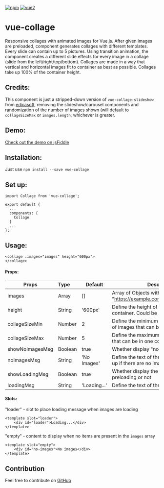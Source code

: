 [![npm](https://img.shields.io/npm/v/vue-collage.svg)](https://www.npmjs.com/package/vue-collage)
[![vue2](https://img.shields.io/badge/vue-2.x-brightgreen.svg)](https://vuejs.org/)


# vue-collage
Responsive collages with animated images for Vue.js.
After given images are preloaded, component generates collages with different templates.
Every slide can contain up to 5 pictures.
Using transition animation, the component creates a different slide effects for every image in a collage (slide from the left/right/top/bottom).
Collages are made in a way that vertical and horizontal images fit to container as best as possible.
Collages take up 100% of the container height.

## Credits:
This component is just a stripped-down version of `vue-collage-slideshow` from [edicasoft](https://github.com/edicasoft/vue-collage-slideshow), removing the slideshow/carousel components and randomization of the number of images shown (will default to `collageSizeMax` or `images.length`, whichever is greater.

## Demo:
[Check out the demo on jsFiddle](https://jsfiddle.net/wuori/noty8215/9/show)

## Installation:
Just use `npm install --save vue-collage`

## Set up:
```
import Collage from 'vue-collage';

export default {
  ...
  components: {
    Collage
  }
  ...
};
```

## Usage:
```
<collage :images="images" height="600px">
</collage>
```
#### Props:

| Props               | Type      | Default                                         | Description  |
| --------------------|:----------| ------------------------------------------------|--------------|
| images              | Array     | []                                              | Array of Objects with a structure: {image: "https://example.com/images/picture.jpg"} |
| height              | String    | '600px'                                         | Define the height of the slideshow container. Could be 100% etc  |
| collageSizeMin      | Number    |  2                                              | Define the minimum collage size (number of images that can be in one collage) |
| collageSizeMax      | Number    |  5                                              | Define the maximum number of images that can be in one collage |
| showNoImagesMsg     | Boolean   | true                                            | Whether display "no images" text or not |
| noImagesMsg         | String    | 'No Images'                                     | Define the text of the message that shows up if there are no images |
| showLoadingMsg      | Boolean   | true                                            | Whether display the loader for images preloading or not |
| loadingMsg          | String    | 'Loading...'                                    | Define the text of the preloader message |

#### Slots:

"loader" - slot to place loading message when images are loading

```
<template slot="loader">
    <div id="loader">Loading...</div>
</template>
```
"empty" - content to display when no items are present in the `images` array

```
<template slot="empty">
    <div id="no-images">No images</div>
</template>
```

## Contribution
Feel free to contribute on [GitHub](https://github.com/wuori/vue-collage)
